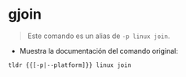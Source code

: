 # gjoin

> Este comando es un alias de `-p linux join`.

- Muestra la documentación del comando original:

`tldr {{[-p|--platform]}} linux join`
